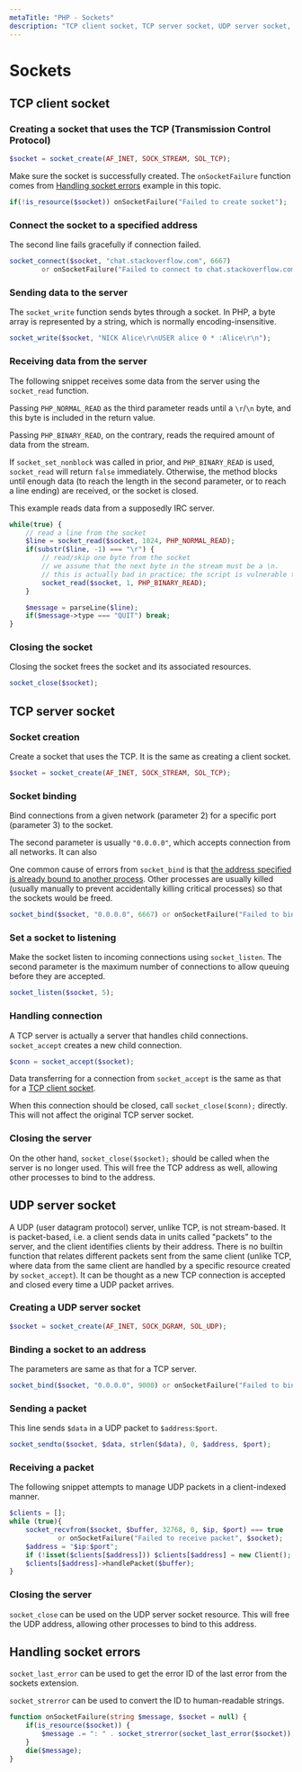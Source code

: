 ```yaml
---
metaTitle: "PHP - Sockets"
description: "TCP client socket, TCP server socket, UDP server socket, Handling socket errors"
---
```


# Sockets



## TCP client socket


### Creating a socket that uses the TCP (Transmission Control Protocol)

```php
$socket = socket_create(AF_INET, SOCK_STREAM, SOL_TCP);

```

Make sure the socket is successfully created. The `onSocketFailure` function comes from [Handling socket errors](http://stackoverflow.com/documentation/php/6138/sockets/23034/handling-socket-errors) example in this topic.

```php
if(!is_resource($socket)) onSocketFailure("Failed to create socket");

```

### Connect the socket to a specified address

The second line fails gracefully if connection failed.

```php
socket_connect($socket, "chat.stackoverflow.com", 6667)
        or onSocketFailure("Failed to connect to chat.stackoverflow.com:6667", $socket);

```

### Sending data to the server

The `socket_write` function sends bytes through a socket. In PHP, a byte array is represented by a string, which is normally encoding-insensitive.

```php
socket_write($socket, "NICK Alice\r\nUSER alice 0 * :Alice\r\n");

```

### Receiving data from the server

The following snippet receives some data from the server using the `socket_read` function.

Passing `PHP_NORMAL_READ` as the third parameter reads until a `\r`/`\n` byte, and this byte is included in the return value.

Passing `PHP_BINARY_READ`, on the contrary, reads the required amount of data from the stream.

If `socket_set_nonblock` was called in prior, and `PHP_BINARY_READ` is used, `socket_read` will return `false` immediately. Otherwise, the method blocks until enough data (to reach the length in the second parameter, or to reach a line ending) are received, or the socket is closed.

This example reads data from a supposedly IRC server.

```php
while(true) {
    // read a line from the socket
    $line = socket_read($socket, 1024, PHP_NORMAL_READ);
    if(substr($line, -1) === "\r") {
        // read/skip one byte from the socket
        // we assume that the next byte in the stream must be a \n.
        // this is actually bad in practice; the script is vulnerable to unexpected values
        socket_read($socket, 1, PHP_BINARY_READ);
    }

    $message = parseLine($line);
    if($message->type === "QUIT") break;
}

```

### Closing the socket

Closing the socket frees the socket and its associated resources.

```php
socket_close($socket);

```



## TCP server socket


### Socket creation

Create a socket that uses the TCP. It is the same as creating a client socket.

```php
$socket = socket_create(AF_INET, SOCK_STREAM, SOL_TCP);

```

### Socket binding

Bind connections from a given network (parameter 2) for a specific port (parameter 3) to the socket.

The second parameter is usually `"0.0.0.0"`, which accepts connection from all networks. It can also

One common cause of errors from `socket_bind` is that [the address specified is already bound to another process](https://www.google.com.hk/search?q=site%3Astackexchange.com%20OR%20site%3Astackoverflow.com%20kill%20processes%20bound%20to%20address). Other processes are usually killed (usually manually to prevent accidentally killing critical processes) so that the sockets would be freed.

```php
socket_bind($socket, "0.0.0.0", 6667) or onSocketFailure("Failed to bind to 0.0.0.0:6667");

```

### Set a socket to listening

Make the socket listen to incoming connections using `socket_listen`. The second parameter is the maximum number of connections to allow queuing before they are accepted.

```php
socket_listen($socket, 5);

```

### Handling connection

A TCP server is actually a server that handles child connections. `socket_accept` creates a new child connection.

```php
$conn = socket_accept($socket);

```

Data transferring for a connection from `socket_accept` is the same as that for a [TCP client socket](http://stackoverflow.com/documentation/php/6138/sockets/23032/tcp-client-socket).

When this connection should be closed, call `socket_close($conn);` directly. This will not affect the original TCP server socket.

### Closing the server

On the other hand, `socket_close($socket);` should be called when the server is no longer used. This will free the TCP address as well, allowing other processes to bind to the address.



## UDP server socket


A UDP (user datagram protocol) server, unlike TCP, is not stream-based. It is packet-based, i.e. a client sends data in units called "packets" to the server, and the client identifies clients by their address. There is no builtin function that relates different packets sent from the same client (unlike TCP, where data from the same client are handled by a specific resource created by `socket_accept`). It can be thought as a new TCP connection is accepted and closed every time a UDP packet arrives.

### Creating a UDP server socket

```php
$socket = socket_create(AF_INET, SOCK_DGRAM, SOL_UDP);

```

### Binding a socket to an address

The parameters are same as that for a TCP server.

```php
socket_bind($socket, "0.0.0.0", 9000) or onSocketFailure("Failed to bind to 0.0.0.0:9000", $socket);

```

### Sending a packet

This line sends `$data` in a UDP packet to `$address`:`$port`.

```php
socket_sendto($socket, $data, strlen($data), 0, $address, $port);

```

### Receiving a packet

The following snippet attempts to manage UDP packets in a client-indexed manner.

```php
$clients = [];
while (true){
    socket_recvfrom($socket, $buffer, 32768, 0, $ip, $port) === true
            or onSocketFailure("Failed to receive packet", $socket);
    $address = "$ip:$port";
    if (!isset($clients[$address])) $clients[$address] = new Client();
    $clients[$address]->handlePacket($buffer);
}

```

### Closing the server

`socket_close` can be used on the UDP server socket resource. This will free the UDP address, allowing other processes to bind to this address.



## Handling socket errors


`socket_last_error` can be used to get the error ID of the last error from the sockets extension.

`socket_strerror` can be used to convert the ID to human-readable strings.

```php
function onSocketFailure(string $message, $socket = null) {
    if(is_resource($socket)) {
        $message .= ": " . socket_strerror(socket_last_error($socket));
    }
    die($message);
}

```

